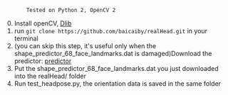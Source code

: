            Tested on Python 2, OpenCV 2

0. Install openCV, [Dlib](https://www.pyimagesearch.com/2017/03/27/how-to-install-dlib/)
1. run `git clone https://github.com/baicaiby/realHead.git` in your terminal
2. (you can skip this step, it's useful only when the shape_predictor\_68\_face\_landmarks.dat is damaged)Download the predictor: [predictor](https://github.com/AKSHAYUBHAT/TensorFace/blob/master/openface/models/dlib/shape_predictor_68_face_landmarks.dat)
3. Put the shape_predictor\_68\_face\_landmarks.dat you just downloaded into the realHead/ folder
4. Run test\_headpose.py, the orientation data is saved in the same folder
